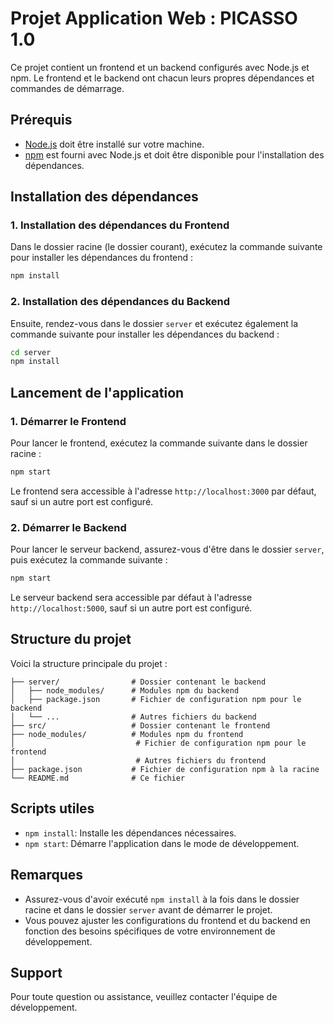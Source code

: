# Projet Application Web : PICASSO 1.0

Ce projet contient un frontend et un backend configurés avec Node.js et npm. Le frontend et le backend ont chacun leurs propres dépendances et commandes de démarrage.

## Prérequis

- [Node.js](https://nodejs.org/) doit être installé sur votre machine.
- [npm](https://www.npmjs.com/) est fourni avec Node.js et doit être disponible pour l'installation des dépendances.

## Installation des dépendances

### 1. Installation des dépendances du Frontend

Dans le dossier racine (le dossier courant), exécutez la commande suivante pour installer les dépendances du frontend :

```bash
npm install
```

### 2. Installation des dépendances du Backend

Ensuite, rendez-vous dans le dossier `server` et exécutez également la commande suivante pour installer les dépendances du backend :

```bash
cd server
npm install
```

## Lancement de l'application

### 1. Démarrer le Frontend

Pour lancer le frontend, exécutez la commande suivante dans le dossier racine :

```bash
npm start
```

Le frontend sera accessible à l'adresse `http://localhost:3000` par défaut, sauf si un autre port est configuré.

### 2. Démarrer le Backend

Pour lancer le serveur backend, assurez-vous d'être dans le dossier `server`, puis exécutez la commande suivante :

```bash
npm start
```

Le serveur backend sera accessible par défaut à l'adresse `http://localhost:5000`, sauf si un autre port est configuré.

## Structure du projet

Voici la structure principale du projet :

```
├── server/                # Dossier contenant le backend
│   ├── node_modules/      # Modules npm du backend
│   ├── package.json       # Fichier de configuration npm pour le backend
│   └── ...                # Autres fichiers du backend
├── src/                   # Dossier contenant le frontend
├── node_modules/          # Modules npm du frontend
│                           # Fichier de configuration npm pour le frontend
│                           # Autres fichiers du frontend
├── package.json           # Fichier de configuration npm à la racine
└── README.md              # Ce fichier
```

## Scripts utiles

- `npm install`: Installe les dépendances nécessaires.
- `npm start`: Démarre l'application dans le mode de développement.

## Remarques

- Assurez-vous d'avoir exécuté `npm install` à la fois dans le dossier racine et dans le dossier `server` avant de démarrer le projet.
- Vous pouvez ajuster les configurations du frontend et du backend en fonction des besoins spécifiques de votre environnement de développement.

## Support

Pour toute question ou assistance, veuillez contacter l'équipe de développement.
